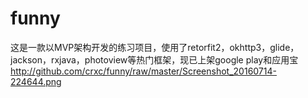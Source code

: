 # funny
这是一款以MVP架构开发的练习项目，使用了retorfit2，okhttp3，glide，jackson，rxjava，photoview等热门框架，现已上架google play和应用宝
http://github.com/crxc/funny/raw/master/Screenshot_20160714-224644.png
